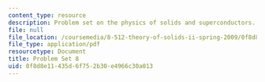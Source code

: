 ```yaml
---
content_type: resource
description: Problem set on the physics of solids and superconductors.
file: null
file_location: /coursemedia/8-512-theory-of-solids-ii-spring-2009/0f8d8e11435d6f752b30e4966c30a013_MIT8_512s09_pset08.pdf
file_type: application/pdf
resourcetype: Document
title: Problem Set 8
uid: 0f8d8e11-435d-6f75-2b30-e4966c30a013
---
```

